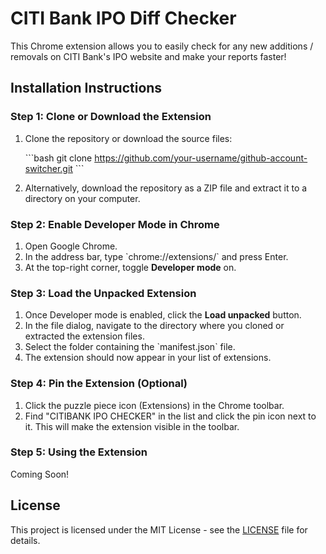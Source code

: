 # CITI Bank IPO Diff Checker

This Chrome extension allows you to easily check for any new additions / removals on CITI Bank's IPO website and make your reports faster!

## Installation Instructions

### Step 1: Clone or Download the Extension

1. Clone the repository or download the source files:

   \`\`\`bash
   git clone https://github.com/your-username/github-account-switcher.git
   \`\`\`

2. Alternatively, download the repository as a ZIP file and extract it to a directory on your computer.

### Step 2: Enable Developer Mode in Chrome

1. Open Google Chrome.
2. In the address bar, type \`chrome://extensions/\` and press Enter.
3. At the top-right corner, toggle **Developer mode** on.

### Step 3: Load the Unpacked Extension

1. Once Developer mode is enabled, click the **Load unpacked** button.
2. In the file dialog, navigate to the directory where you cloned or extracted the extension files.
3. Select the folder containing the \`manifest.json\` file.
4. The extension should now appear in your list of extensions.

### Step 4: Pin the Extension (Optional)

1. Click the puzzle piece icon (Extensions) in the Chrome toolbar.
2. Find "CITIBANK IPO CHECKER" in the list and click the pin icon next to it. This will make the extension visible in the toolbar.

### Step 5: Using the Extension

Coming Soon!

## License

This project is licensed under the MIT License - see the [LICENSE](LICENSE) file for details.
